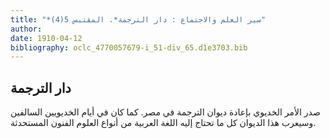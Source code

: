 ```yaml
---
title: "*سير العلم والاجتماع : دار الترجمة*. المقتبس 5(4)"
author: 
date: 1910-04-12
bibliography: oclc_4770057679-i_51-div_65.d1e3703.bib
---
```




##  دار الترجمة 


 صدر الأمر الخديوي بإعادة ديوان الترجمة في مصر. كما كان في أيام الخديويين السالفين وسيعرب هذا الديوان كل ما تحتاج إليه اللغة العربية من أنواع العلوم الفنون المستحدثة. 
